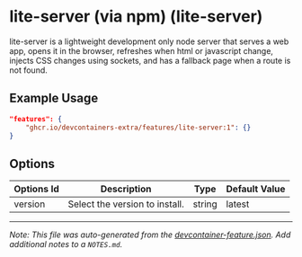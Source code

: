 
# lite-server (via npm) (lite-server)

lite-server is a lightweight development only node server that serves a web app, opens it in the browser, refreshes when html or javascript change, injects CSS changes using sockets, and has a fallback page when a route is not found.

## Example Usage

```json
"features": {
    "ghcr.io/devcontainers-extra/features/lite-server:1": {}
}
```

## Options

| Options Id | Description | Type | Default Value |
|-----|-----|-----|-----|
| version | Select the version to install. | string | latest |



---

_Note: This file was auto-generated from the [devcontainer-feature.json](devcontainer-feature.json).  Add additional notes to a `NOTES.md`._
